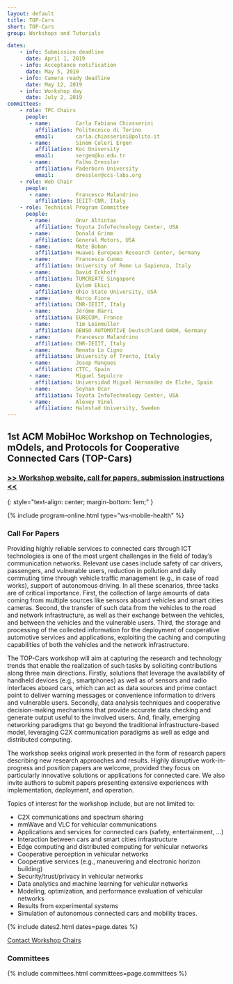 ```yaml
---
layout: default
title: TOP-Cars
short: TOP-Cars
group: Workshops and Tutorials

dates:
    - info: Submission deadline
      date: April 1, 2019
    - info: Acceptance notification
      date: May 5, 2019
    - info: Camera ready deadline
      date: May 12, 2019
    - info: Workshop day
      date: July 2, 2019
committees:
    - role: TPC Chairs
      people:
       - name:        Carla Fabiana Chiasserini 
         affiliation: Politecnico di Torino
         email:       carla.chiasserini@polito.it
       - name:        Sinem Coleri Ergen 
         affiliation: Koc University
         email:       sergen@ku.edu.tr
       - name:        Falko Dressler 
         affiliation: Paderborn University
         email:       dressler@ccs-labs.org
    - role: Web Chair
      people:
       - name:        Francesco Malandrino 
         affiliation: IEIIT-CNR, Italy
    - role: Technical Program Committee
      people:
       - name:        Onur Altintas 
         affiliation: Toyota InfoTechnology Center, USA
       - name:        Donald Grimm
         affiliation: General Motors, USA
       - name:        Mate Boban 
         affiliation: Huawei European Research Center, Germany
       - name:        Francesca Cuomo 
         affiliation: University of Rome La Sapienza, Italy
       - name:        David Eckhoff 
         affiliation: TUMCREATE Singapore
       - name:        Eylem Ekici 
         affiliation: Ohio State University, USA
       - name:        Marco Fiore 
         affiliation: CNR-IEIIT, Italy
       - name:        Jérôme Härri 
         affiliation: EURECOM, France
       - name:        Tim Leinmuller 
         affiliation: DENSO AUTOMOTIVE Deutschland GmbH, Germany
       - name:        Francesco Malandrino 
         affiliation: CNR-IEIIT, Italy
       - name:        Renato Lo Cigno 
         affiliation: University of Trento, Italy
       - name:        Josep Mangues 
         affiliation: CTTC, Spain
       - name:        Miguel Sepulcre 
         affiliation: Universidad Miguel Hernandez de Elche, Spain
       - name:        Seyhan Ucar 
         affiliation: Toyota InfoTechnology Center, USA
       - name:        Alexey Vinel 
         affiliation: Halmstad University, Sweden
---
```


## 1st ACM MobiHoc Workshop on Technologies, mOdels, and Protocols for Cooperative Connected Cars (TOP-Cars)

### [>> Workshop website, call for papers, submission instructions <<](http://topcars19.polito.it/)
{: style="text-align: center; margin-bottom: 1em;" }


{% include program-online.html type="ws-mobile-health" %}

### Call For Papers

Providing highly reliable services to connected cars through ICT technologies is one of the most urgent challenges in the field of today’s communication networks. Relevant use cases include safety of car drivers, passengers, and vulnerable users, reduction in pollution and daily commuting time through vehicle traffic management (e.g., in case of road works), support of autonomous driving. In all these scenarios, three tasks are of critical importance. First, the collection of large amounts of data coming from multiple sources like sensors aboard vehicles and smart cities cameras. Second, the transfer of such data from the vehicles to the road and network infrastructure, as well as their exchange between the vehicles, and between the vehicles and the vulnerable users. Third, the storage and processing of the collected information for the deployment of cooperative automotive services and applications, exploiting the caching and computing capabilities of both the vehicles and the network infrastructure.

The TOP-Cars workshop will aim at capturing the research and technology trends that enable the realization of such tasks by soliciting contributions along three main directions. Firstly, solutions that leverage the availability of handheld devices (e.g., smartphones) as well as of sensors and radio interfaces aboard cars, which can act as data sources and prime contact point to deliver warning messages or convenience information to drivers and vulnerable users. Secondly, data analysis techniques and cooperative decision-making mechanisms that provide accurate data checking and generate output useful to the involved users. And, finally, emerging networking paradigms that go beyond the traditional infrastructure-based model, leveraging C2X communication paradigms as well as edge and distributed computing. 

The workshop seeks original work presented in the form of research papers describing new research approaches and results. Highly disruptive work-in-progress and position papers are welcome, provided they focus on particularly innovative solutions or applications for connected care. We also invite authors to submit papers presenting extensive experiences with implementation, deployment, and operation.

Topics of interest for the workshop include, but are not limited to:
-	C2X communications and spectrum sharing
-	mmWave and VLC for vehicular communications
-	Applications and services for connected cars (safety, entertainment, …)
-	Interaction between cars and smart cities infrastructure 
-	Edge computing and distributed computing for vehicular networks
-	Cooperative perception in vehicular networks
-	Cooperative services (e.g., maneuvering and electronic horizon building)
-	Security/trust/privacy in vehicular networks
-	Data analytics and machine learning for vehicular networks
-	Modeling, optimization, and performance evaluation of vehicular networks
-	Results from experimental systems 
-	Simulation of autonomous connected cars and mobility traces.




{% include dates2.html dates=page.dates %}

<div class="row">
  <div class="col-sm-6 col-sm-offset-3">
    <a href="mailto:{% for person in page.committees[0].people %}{% if person.email and person.email != "" %}{% unless forloop.first %},{% endunless %}{{ person.email }}{% endif %}{% endfor %}?subject=[{{ page.short }}]" class="btn btn-primary btn-block" role="button">Contact Workshop Chairs</a>
  </div>
</div>


### Committees

{% include committees.html committees=page.committees %}
